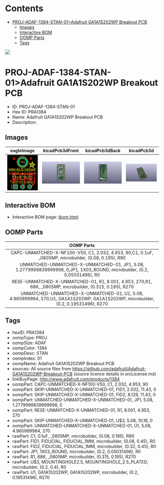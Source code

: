 



Contents
========

* [PROJ-ADAF-1384-STAN-01>Adafruit GA1A1S202WP Breakout PCB](#proj-adaf-1384-stan-01adafruit-ga1a1s202wp-breakout-pcb)
	* [Images](#images)
	* [Interactive BOM](#interactive-bom)
	* [OOMP Parts](#oomp-parts)
	* [Tags](#tags)
  
![][im]
# PROJ-ADAF-1384-STAN-01>Adafruit GA1A1S202WP Breakout PCB

- ID: PROJ-ADAF-1384-STAN-01
- Hex ID: PRA1384
- Name: Adafruit GA1A1S202WP Breakout PCB
- Description: 

## Images
  
  

|eagleImage|kicadPcb3dFront|kicadPcb3dBack|kicadPcb3d|
| :---: | :---: | :---: | :---: |
|[![eagleImage](eagleImage_140.png)](eagleImage_600.png)|[![kicadPcb3dFront](kicadPcb3dFront_140.png)](kicadPcb3dFront_600.png)|[![kicadPcb3dBack](kicadPcb3dBack_140.png)](kicadPcb3dBack_600.png)|[![kicadPcb3d](kicadPcb3d_140.png)](kicadPcb3d_600.png)|

## Interactive BOM

- Interactive BOM page: [ibom.html](kicad/bom/ibom.html)

## OOMP Parts
  

|OOMP Parts|
| :---: |
|CAPC-UNMATCHED-X-NF100-V50, C1, 2.032, 4.953, 90,C1, 0.1uF, _0805MP, microbuilder, (0.08, 0.195), R90|
|UNMATCHED-UNMATCHED-X-UNMATCHED-01, JP1, 5.08, 1.2779999839999998, 0,JP1, 1X03_ROUND, microbuilder, (0.2, 0.05031496), R0|
|RESE-UNMATCHED-X-UNMATCHED-01, R1, 8.001, 4.953, 270,R1, 68K, _0805MP, microbuilder, (0.315, 0.195), R270|
|UNMATCHED-UNMATCHED-X-UNMATCHED-01, U1, 5.08, 4.960999984, 270,U1, GA1A1S202WP, GA1A1S202WP, microbuilder, (0.2, 0.19531496), R270|

## Tags

- hexID: PRA1384
- oompType: PROJ
- oompSize: ADAF
- oompColor: 1384
- oompDesc: STAN
- oompIndex: 01
- oompName: Adafruit GA1A1S202WP Breakout PCB
- sources: All source files from https://github.com/adafruit/Adafruit-GA1A1S202WP-Breakout-PCB (source licence details in srcLicense.md)
- linkBuyPage: http://www.adafruit.com/products/1384
- oompPart: CAPC-UNMATCHED-X-NF100-V50, C1, 2.032, 4.953, 90
- oompPart: SKIP-UNMATCHED-X-UNMATCHED-01, FID1, 2.032, 11.43, 0
- oompPart: SKIP-UNMATCHED-X-UNMATCHED-01, FID2, 8.128, 11.43, 0
- oompPart: UNMATCHED-UNMATCHED-X-UNMATCHED-01, JP1, 5.08, 1.2779999839999998, 0
- oompPart: RESE-UNMATCHED-X-UNMATCHED-01, R1, 8.001, 4.953, 270
- oompPart: SKIP-UNMATCHED-X-UNMATCHED-01, U$3, 5.08, 10.16, 0
- oompPart: UNMATCHED-UNMATCHED-X-UNMATCHED-01, U1, 5.08, 4.960999984, 270
- rawPart: C1, 0.1uF, _0805MP, microbuilder, (0.08, 0.195), R90
- rawPart: FID1, FIDUCIAL, FIDUCIAL_1MM, microbuilder, (0.08, 0.45), R0
- rawPart: FID2, FIDUCIAL, FIDUCIAL_1MM, microbuilder, (0.32, 0.45), R0
- rawPart: JP1, 1X03_ROUND, microbuilder, (0.2, 0.05031496), R0
- rawPart: R1, 68K, _0805MP, microbuilder, (0.315, 0.195), R270
- rawPart: U$3, MOUNTINGHOLE2.5, MOUNTINGHOLE_2.5_PLATED, microbuilder, (0.2, 0.4), R0
- rawPart: U1, GA1A1S202WP, GA1A1S202WP, microbuilder, (0.2, 0.19531496), R270



[im]: kicadPcb3d_450.png
